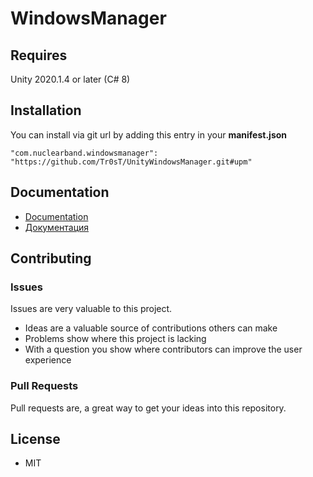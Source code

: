 # WindowsManager

## Requires
Unity 2020.1.4 or later (C# 8)

## Installation
You can install via git url by adding this entry in your **manifest.json**
```
"com.nuclearband.windowsmanager": "https://github.com/Tr0sT/UnityWindowsManager.git#upm"
```

## Documentation
- [Documentation](https://github.com/Tr0sT/UnityWindowsManager/blob/master/Assets/com.nuclearband.windowsmanager/Documentation/DOCUMENTATION.md)
- [Документация](https://github.com/NuclearBand/UnityWindowsManager/blob/master/Assets/com.nuclearband.windowsmanager/Documentation/Documentation.ru.md)

## Contributing

### Issues

Issues are very valuable to this project.

- Ideas are a valuable source of contributions others can make
- Problems show where this project is lacking
- With a question you show where contributors can improve the user experience

### Pull Requests

Pull requests are, a great way to get your ideas into this repository.  

## License

* MIT
